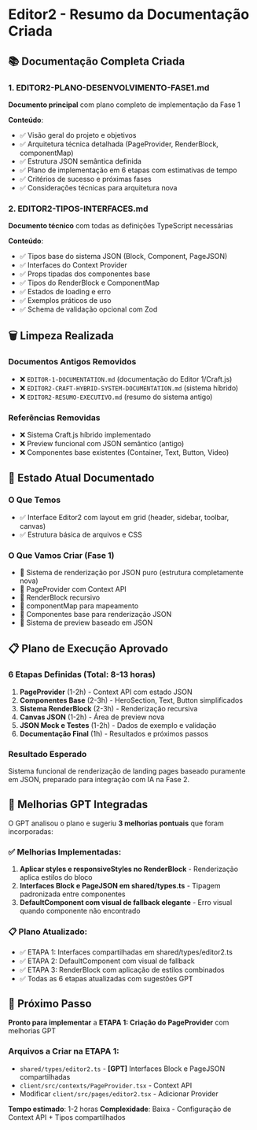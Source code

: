 # Editor2 - Resumo da Documentação Criada

## 📚 Documentação Completa Criada

### 1. **EDITOR2-PLANO-DESENVOLVIMENTO-FASE1.md**
**Documento principal** com plano completo de implementação da Fase 1

**Conteúdo**:
- ✅ Visão geral do projeto e objetivos
- ✅ Arquitetura técnica detalhada (PageProvider, RenderBlock, componentMap)
- ✅ Estrutura JSON semântica definida
- ✅ Plano de implementação em 6 etapas com estimativas de tempo
- ✅ Critérios de sucesso e próximas fases
- ✅ Considerações técnicas para arquitetura nova

### 2. **EDITOR2-TIPOS-INTERFACES.md**
**Documento técnico** com todas as definições TypeScript necessárias

**Conteúdo**:
- ✅ Tipos base do sistema JSON (Block, Component, PageJSON)
- ✅ Interfaces do Context Provider
- ✅ Props tipadas dos componentes base
- ✅ Tipos do RenderBlock e ComponentMap
- ✅ Estados de loading e erro
- ✅ Exemplos práticos de uso
- ✅ Schema de validação opcional com Zod

## 🗑️ Limpeza Realizada

### Documentos Antigos Removidos
- ❌ `EDITOR-1-DOCUMENTATION.md` (documentação do Editor 1/Craft.js)
- ❌ `EDITOR2-CRAFT-HYBRID-SYSTEM-DOCUMENTATION.md` (sistema híbrido)
- ❌ `EDITOR2-RESUMO-EXECUTIVO.md` (resumo do sistema antigo)

### Referências Removidas
- ❌ Sistema Craft.js híbrido implementado
- ❌ Preview funcional com JSON semântico (antigo)
- ❌ Componentes base existentes (Container, Text, Button, Video)

## 🎯 Estado Atual Documentado

### O Que Temos
- ✅ Interface Editor2 com layout em grid (header, sidebar, toolbar, canvas)
- ✅ Estrutura básica de arquivos e CSS

### O Que Vamos Criar (Fase 1)
- 🔧 Sistema de renderização por JSON puro (estrutura completamente nova)
- 🔧 PageProvider com Context API
- 🔧 RenderBlock recursivo
- 🔧 componentMap para mapeamento
- 🔧 Componentes base para renderização JSON
- 🔧 Sistema de preview baseado em JSON

## 📋 Plano de Execução Aprovado

### **6 Etapas Definidas** (Total: 8-13 horas)
1. **PageProvider** (1-2h) - Context API com estado JSON
2. **Componentes Base** (2-3h) - HeroSection, Text, Button simplificados
3. **Sistema RenderBlock** (2-3h) - Renderização recursiva
4. **Canvas JSON** (1-2h) - Área de preview nova
5. **JSON Mock e Testes** (1-2h) - Dados de exemplo e validação
6. **Documentação Final** (1h) - Resultados e próximos passos

### **Resultado Esperado**
Sistema funcional de renderização de landing pages baseado puramente em JSON, preparado para integração com IA na Fase 2.

## 🚀 Melhorias GPT Integradas

O GPT analisou o plano e sugeriu **3 melhorias pontuais** que foram incorporadas:

### ✅ Melhorias Implementadas:
1. **Aplicar styles e responsiveStyles no RenderBlock** - Renderização aplica estilos do bloco
2. **Interfaces Block e PageJSON em shared/types.ts** - Tipagem padronizada entre componentes
3. **DefaultComponent com visual de fallback elegante** - Erro visual quando componente não encontrado

### 📋 Plano Atualizado:
- ✅ ETAPA 1: Interfaces compartilhadas em shared/types/editor2.ts
- ✅ ETAPA 2: DefaultComponent com visual de fallback
- ✅ ETAPA 3: RenderBlock com aplicação de estilos combinados
- ✅ Todas as 6 etapas atualizadas com sugestões GPT

## 🚀 Próximo Passo

**Pronto para implementar** a **ETAPA 1: Criação do PageProvider** com melhorias GPT

### Arquivos a Criar na ETAPA 1:
- `shared/types/editor2.ts` - **[GPT]** Interfaces Block e PageJSON compartilhadas
- `client/src/contexts/PageProvider.tsx` - Context API
- Modificar `client/src/pages/editor2.tsx` - Adicionar Provider

**Tempo estimado**: 1-2 horas
**Complexidade**: Baixa - Configuração de Context API + Tipos compartilhados